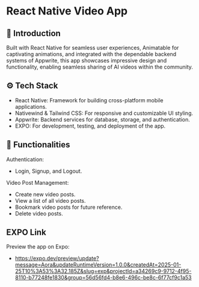 # React Native Video App


## 🤖 Introduction

Built with React Native for seamless user experiences, Animatable for captivating animations, and integrated with the dependable backend systems of Appwrite, this app showcases impressive design and functionality, enabling seamless sharing of AI videos within the community.

## ⚙️ Tech Stack

- React Native: Framework for building cross-platform mobile applications.
- Nativewind & Tailwind CSS: For responsive and customizable UI styling.
- Appwrite: Backend services for database, storage, and authentication.
- EXPO: For development, testing, and deployment of the app.


## 🔋 Functionalities

Authentication:
   - Login, Signup, and Logout.
  
Video Post Management:
   - Create new video posts.
   - View a list of all video posts.
   - Bookmark video posts for future reference.
   - Delete video posts.


## EXPO Link

Preview the app on Expo:
- https://expo.dev/preview/update?message=Aora&updateRuntimeVersion=1.0.0&createdAt=2025-01-25T10%3A53%3A32.185Z&slug=exp&projectId=a34269c9-9712-4f95-8110-b77248fe1830&group=56d56fd4-b8e6-496c-be8c-6f77cf9c1a53

